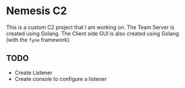 # Nemesis C2

This is a custom C2 project that I am working on. The Team Server is created using Golang. The Client side GUI is also created using Golang (with the `fyne` framework)

## TODO

- Create Listener
- Create console to configure a listener
